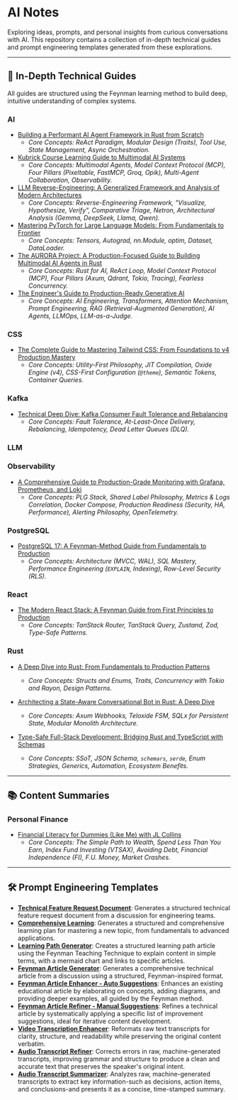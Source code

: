 # AI Notes

Exploring ideas, prompts, and personal insights from curious conversations with AI. This repository contains a collection of in-depth technical guides and prompt engineering templates generated from these explorations.

-----

## 🚀 In-Depth Technical Guides

All guides are structured using the Feynman learning method to build deep, intuitive understanding of complex systems. 

### AI

  * [Building a Performant AI Agent Framework in Rust from Scratch](./technical_guides/ai/rust-ai-agent-framework-from-scratch.md)
      * *Core Concepts: ReAct Paradigm, Modular Design (Traits), Tool Use, State Management, Async Orchestration.*
  * [Kubrick Course Learning Guide to Multimodal AI Systems](./technical_guides/ai/kubrick-course-learning-guide.md)
      * *Core Concepts: Multimodal Agents, Model Context Protocol (MCP), Four Pillars (Pixeltable, FastMCP, Groq, Opik), Multi-Agent Collaboration, Observability.*
  * [LLM Reverse-Engineering: A Generalized Framework and Analysis of Modern Architectures](./technical_guides/ai/llm-reverse-engineering.md)
      * *Core Concepts: Reverse-Engineering Framework, "Visualize, Hypothesize, Verify", Comparative Triage, Netron, Architectural Analysis (Gemma, DeepSeek, Llama, Qwen).*
  * [Mastering PyTorch for Large Language Models: From Fundamentals to Frontier](./technical_guides/ai/mastering-pytorch-for-llms.md)
      * *Core Concepts: Tensors, Autograd, nn.Module, optim, Dataset, DataLoader.*
  * [The AURORA Project: A Production-Focused Guide to Building Multimodal AI Agents in Rust](./technical_guides/ai/rust-multimodel-ai-agents.md)
      * *Core Concepts: Rust for AI, ReAct Loop, Model Context Protocol (MCP), Four Pillars (Axum, Qdrant, Tokio, Tracing), Fearless Concurrency.*
  * [The Engineer's Guide to Production-Ready Generative AI](./technical_guides/ai/the-engineer-guide-to-production-ready-generative-ai.md)
      * *Core Concepts: AI Engineering, Transformers, Attention Mechanism, Prompt Engineering, RAG (Retrieval-Augmented Generation), AI Agents, LLMOps, LLM-as-a-Judge.*

### CSS

  * [The Complete Guide to Mastering Tailwind CSS: From Foundations to v4 Production Mastery](./technical_guides/css/the-complete-guide-to-mastering-tailwind-css.md)
      * *Core Concepts: Utility-First Philosophy, JIT Compilation, Oxide Engine (v4), CSS-First Configuration (`@theme`), Semantic Tokens, Container Queries.*

### Kafka

  * [Technical Deep Dive: Kafka Consumer Fault Tolerance and Rebalancing](./technical_guides/kafka/kafka-consumer-fault-tolerance-and-rebalancing.md)
      * *Core Concepts: Fault Tolerance, At-Least-Once Delivery, Rebalancing, Idempotency, Dead Letter Queues (DLQ).*

### LLM


### Observability

  * [A Comprehensive Guide to Production-Grade Monitoring with Grafana, Prometheus, and Loki](./technical_guides/observability/a-comprehensive-guide-to-production-grade-monitoring-with-grafana-prometheus-and-loki.md)
      * *Core Concepts: PLG Stack, Shared Label Philosophy, Metrics & Logs Correlation, Docker Compose, Production Readiness (Security, HA, Performance), Alerting Philosophy, OpenTelemetry.*
      

### PostgreSQL

  * [PostgreSQL 17: A Feynman-Method Guide from Fundamentals to Production](./technical_guides/postgresql/postgresql-a-feynman-method-guide-from-fundamentals-to-production.md)
      * *Core Concepts: Architecture (MVCC, WAL), SQL Mastery, Performance Engineering (`EXPLAIN`, Indexing), Row-Level Security (RLS).*

### React

  * [The Modern React Stack: A Feynman Guide from First Principles to Production](./technical_guides/react/the-modern-react-stack-a-feynman-guide-from-first-principles-to-production.md)
      * *Core Concepts: TanStack Router, TanStack Query, Zustand, Zod, Type-Safe Patterns.*

### Rust

  * [A Deep Dive into Rust: From Fundamentals to Production Patterns](./technical_guides/rust/a-deep-dive-into-rust-from-fundamentals-to-production-patterns.md)
      * *Core Concepts: Structs and Enums, Traits, Concurrency with Tokio and Rayon, Design Patterns.*

  * [Architecting a State-Aware Conversational Bot in Rust: A Deep Dive](./technical_guides/rust/architecting-a-state-aware-conversational-bot.md)
      * *Core Concepts: Axum Webhooks, Teloxide FSM, SQLx for Persistent State, Modular Monolith Architecture.*

  * [Type-Safe Full-Stack Development: Bridging Rust and TypeScript with Schemas](./technical_guides/rust/type-safe-full-stack-development-rust-typescript.md)
      * *Core Concepts: SSoT, JSON Schema, `schemars`, `serde`, Enum Strategies, Generics, Automation, Ecosystem Benefits.*
-----

## 📚 Content Summaries

### Personal Finance
  * [Financial Literacy for Dummies (Like Me) with JL Collins](./content_summaries/personal_finance/financial-literacy-with-jl-collins.md)
      * *Core Concepts: The Simple Path to Wealth, Spend Less Than You Earn, Index Fund Investing (VTSAX), Avoiding Debt, Financial Independence (FI), F.U. Money, Market Crashes.*

-----

## 🛠️ Prompt Engineering Templates

  * **[Technical Feature Request Document](./prompts/technical-feature-request-document.md)**: Generates a structured technical feature request document from a discussion for engineering teams.
  * **[Comprehensive Learning](./prompts/comprehensive-learning.md)**: Generates a structured and comprehensive learning plan for mastering a new topic, from fundamentals to advanced applications.
  * **[Learning Path Generator](./prompts/learning-path-generator.md)**: Creates a structured learning path article using the Feynman Teaching Technique to explain content in simple terms, with a mermaid chart and links to specific articles.
  * **[Feynman Article Generator](./prompts/feynman-article-generator.md)**: Generates a comprehensive technical article from a discussion using a structured, Feynman-inspired format.
  * **[Feynman Article Enhancer - Auto Suggestions](./prompts/feynman-article-enhancer.md)**: Enhances an existing educational article by elaborating on concepts, adding diagrams, and providing deeper examples, all guided by the Feynman method.
  * **[Feynman Article Refiner - Manual Suggestions](./prompts/feynman-article-refiner.md)**: Refines a technical article by systematically applying a specific list of improvement suggestions, ideal for iterative content development.
  * **[Video Transcription Enhancer](./prompts/video-transcription-enhancer.md)**: Reformats raw text transcripts for clarity, structure, and readability while preserving the original content verbatim.
  * **[Audio Transcript Refiner](./prompts/audio-transcript-refiner.md)**: Corrects errors in raw, machine-generated transcripts, improving grammar and structure to produce a clean and accurate text that preserves the speaker's original intent.
  * **[Audio Transcript Summarizer](./prompts/audio-transcript-summarizer.md)**: Analyzes raw, machine-generated transcripts to extract key information-such as decisions, action items, and conclusions-and presents it as a concise, time-stamped summary.
